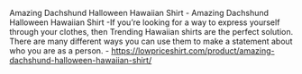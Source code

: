 Amazing Dachshund Halloween Hawaiian Shirt - Amazing Dachshund Halloween Hawaiian Shirt -If you’re looking for a way to express yourself through your clothes, then Trending Hawaiian shirts are the perfect solution. There are many different ways you can use them to make a statement about who you are as a person. - https://lowpriceshirt.com/product/amazing-dachshund-halloween-hawaiian-shirt/
